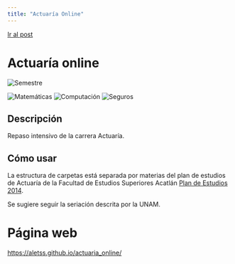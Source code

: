 ```yaml
---
title: "Actuaría Online"
---
```


[Ir al post](/semestre_1/algebra_superior_1)

# Actuaría online
![Semestre](https://img.shields.io/badge/Semestre-1-white)

![Matemáticas](https://img.shields.io/badge/Campo-Matemáticas-blue)
![Computación](https://img.shields.io/badge/Campo-Computación-yellow)
![Seguros](https://img.shields.io/badge/Campo-Seguros-red)

## Descripción
Repaso intensivo de la carrera Actuaría.

## Cómo usar
La estructura de carpetas está separada por materias del plan de estudios de Actuaría de la Facultad de Estudios Superiores Acatlán [Plan de Estudios 2014](https://www.acatlan.unam.mx/index.php?id=16).

Se sugiere seguir la seriación descrita por la UNAM.

# Página web
https://aletss.github.io/actuaria_online/
